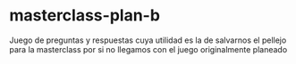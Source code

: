 # masterclass-plan-b
Juego de preguntas y respuestas cuya utilidad es la de salvarnos el pellejo para la masterclass por si no llegamos con el juego originalmente planeado
